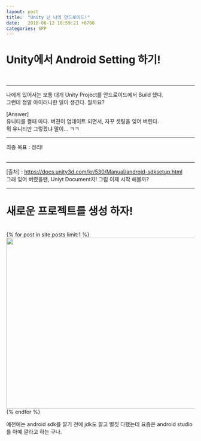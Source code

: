 ```yaml
---
layout: post
title:  "Unity 넌 나의 안드로이드!"
date:   2018-06-12 10:59:21 +0700
categories: SPP
---
```

<h1>Unity에서 Android Setting 하기!</h1> <br>

---
나에게 있어서는 보통 대개 Unity Project를 안드로이드에서 Build 했다. <br>
그런데 정말 아이러니한 일이 생긴다. 뭘까요? <br>

[Answer]<br>
유니티를 켤때 마다. 버젼이 업데이트 되면서, 자꾸 셋팅을 잊어 버린다. <br>
뭐 유니티만 그렇겠냐 말이... ㅋㅋ<br>

---
<div class="redFont"> 최종 목표 : 정리!
</div><br>

---
[출처] : https://docs.unity3d.com/kr/530/Manual/android-sdksetup.html <br>
그래 잊어 버렸을땐, Uniyt Document지! 그럼 이제 시작 해볼까? <br>

---
<h1>새로운 프로젝트를 생성 하자!</h1><br>
{% for post in site.posts limit:1 %}
<img src="https://paypulse.github.io/assets/images/uandroid1.png" width="800" height="457"/>  
{% endfor %}

예전에는 android sdk를 깔기 전에 jdk도 깔고 별짓 다했는데 요즘은 android studio를 아예 깔라고 하는 구나. <br>
    
